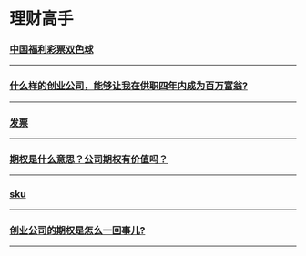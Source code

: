 理财高手
=======

### [中国福利彩票双色球](double-chromosphere)

---

### [什么样的创业公司，能够让我在供职四年内成为百万富翁?](hire-for-millionaire)

---

### [发票](invoice)

---

### [期权是什么意思？公司期权有价值吗？](option)

---

### [sku](sku)

---

### [创业公司的期权是怎么一回事儿?](venture-company-option)

---
